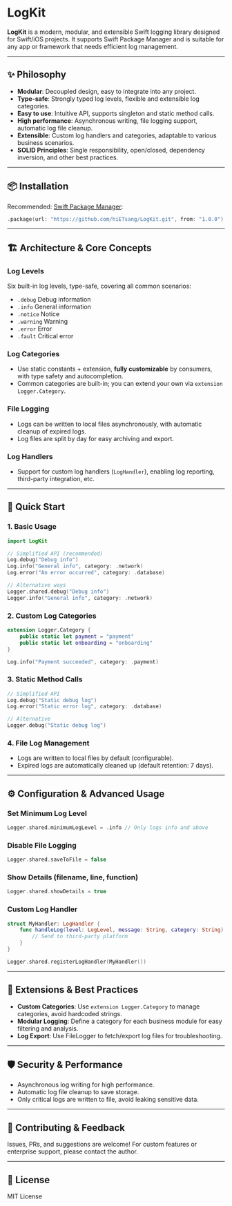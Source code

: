 # LogKit

**LogKit** is a modern, modular, and extensible Swift logging library designed for Swift/iOS projects. It supports Swift Package Manager and is suitable for any app or framework that needs efficient log management.

---

## ✨ Philosophy

- **Modular**: Decoupled design, easy to integrate into any project.
- **Type-safe**: Strongly typed log levels, flexible and extensible log categories.
- **Easy to use**: Intuitive API, supports singleton and static method calls.
- **High performance**: Asynchronous writing, file logging support, automatic log file cleanup.
- **Extensible**: Custom log handlers and categories, adaptable to various business scenarios.
- **SOLID Principles**: Single responsibility, open/closed, dependency inversion, and other best practices.

---

## 📦 Installation

Recommended: [Swift Package Manager](https://developer.apple.com/documentation/swift_packages):

```swift
.package(url: "https://github.com/hiETsang/LogKit.git", from: "1.0.0")
```

---

## 🏗️ Architecture & Core Concepts

### Log Levels

Six built-in log levels, type-safe, covering all common scenarios:

- `.debug`   Debug information
- `.info`    General information
- `.notice`  Notice
- `.warning` Warning
- `.error`   Error
- `.fault`   Critical error

### Log Categories

- Use static constants + extension, **fully customizable** by consumers, with type safety and autocompletion.
- Common categories are built-in; you can extend your own via `extension Logger.Category`.

### File Logging

- Logs can be written to local files asynchronously, with automatic cleanup of expired logs.
- Log files are split by day for easy archiving and export.

### Log Handlers

- Support for custom log handlers (`LogHandler`), enabling log reporting, third-party integration, etc.

---

## 🚀 Quick Start

### 1. Basic Usage

```swift
import LogKit

// Simplified API (recommended)
Log.debug("Debug info")
Log.info("General info", category: .network)
Log.error("An error occurred", category: .database)

// Alternative ways
Logger.shared.debug("Debug info")
Logger.info("General info", category: .network)
```

### 2. Custom Log Categories

```swift
extension Logger.Category {
    public static let payment = "payment"
    public static let onboarding = "onboarding"
}

Log.info("Payment succeeded", category: .payment)
```

### 3. Static Method Calls

```swift
// Simplified API
Log.debug("Static debug log")
Log.error("Static error log", category: .database)

// Alternative
Logger.debug("Static debug log")
```

### 4. File Log Management

- Logs are written to local files by default (configurable).
- Expired logs are automatically cleaned up (default retention: 7 days).

---

## ⚙️ Configuration & Advanced Usage

### Set Minimum Log Level

```swift
Logger.shared.minimumLogLevel = .info // Only logs info and above
```

### Disable File Logging

```swift
Logger.shared.saveToFile = false
```

### Show Details (filename, line, function)

```swift
Logger.shared.showDetails = true
```

### Custom Log Handler

```swift
struct MyHandler: LogHandler {
    func handleLog(level: LogLevel, message: String, category: String) {
        // Send to third-party platform
    }
}

Logger.shared.registerLogHandler(MyHandler())
```

---

## 🧩 Extensions & Best Practices

- **Custom Categories**: Use `extension Logger.Category` to manage categories, avoid hardcoded strings.
- **Modular Logging**: Define a category for each business module for easy filtering and analysis.
- **Log Export**: Use FileLogger to fetch/export log files for troubleshooting.

---

## 🛡️ Security & Performance

- Asynchronous log writing for high performance.
- Automatic log file cleanup to save storage.
- Only critical logs are written to file, avoid leaking sensitive data.

---

## 📝 Contributing & Feedback

Issues, PRs, and suggestions are welcome!
For custom features or enterprise support, please contact the author.

---

## 📄 License

MIT License 
